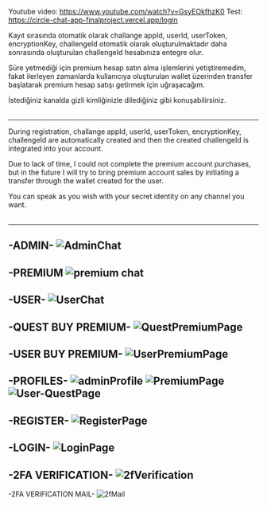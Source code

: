 Youtube video: https://www.youtube.com/watch?v=GsyEOkfhzK0
Test: https://circle-chat-app-finalproject.vercel.app/login

Kayıt sırasında otomatik olarak challange appId, userId, userToken, encryptionKey, challengeId otomatik olarak oluşturulmaktadır daha sonrasında oluşturulan challengeId hesabınıza entegre olur.<br>

Süre yetmediği için premium hesap satın alma işlemlerini yetiştiremedim, fakat ilerleyen zamanlarda kullanıcıya oluşturulan wallet üzerinden transfer başlatarak premium hesap satışı getirmek için uğraşacağım.


İstediğiniz kanalda gizli kimliğinizle dilediğiniz gibi konuşabilirsiniz.<br><br>

-----
During registration, challange appId, userId, userToken, encryptionKey, challengeId are automatically created and then the created challengeId is integrated into your account.<br>

Due to lack of time, I could not complete the premium account purchases, but in the future I will try to bring premium account sales by initiating a transfer through the wallet created for the user.

You can speak as you wish with your secret identity on any channel you want.<br><br>

-----
-ADMIN-
![AdminChat](https://github.com/user-attachments/assets/7e83c733-2270-4904-9c49-155038ec42c3)
-----
-PREMIUM
![premium chat](https://github.com/user-attachments/assets/98f95010-b682-4642-b509-32b1070d6ed2)
-----
-USER-
![UserChat](https://github.com/user-attachments/assets/8c4d50d5-4e84-49b3-b7a6-d07317bf7dc2)
-----
-QUEST BUY PREMIUM-
![QuestPremiumPage](https://github.com/user-attachments/assets/032da5a6-83d6-48c5-b437-ec9ebc4af26c)
-----
-USER BUY PREMIUM-
![UserPremiumPage](https://github.com/user-attachments/assets/dbee0a09-36bf-4995-b7d9-f0ebfc371603)
-----
-PROFILES-
![adminProfile](https://github.com/user-attachments/assets/aa52dca2-8e14-40c4-a735-46731e5d938b)
![PremiumPage](https://github.com/user-attachments/assets/c55c66d3-538d-44e4-bd82-10c024b88cd1)
![User-QuestPage](https://github.com/user-attachments/assets/bcc93f9a-c898-4e57-8b81-2db0c81e4014)
-----
-REGISTER-
![RegisterPage](https://github.com/user-attachments/assets/da5b93d5-f633-4f75-abc1-72cd8e1e5268)
-----
-LOGIN-
![LoginPage](https://github.com/user-attachments/assets/a9accd49-684b-4263-80c4-5a4f18add5b8)
-----
-2FA VERIFICATION-
![2fVerification](https://github.com/user-attachments/assets/cc62fca4-572d-4724-b13c-760282f44d56)
-----
-2FA VERIFICATION MAIL-
![2fMail](https://github.com/user-attachments/assets/79583c7a-67d7-455f-a6f6-38713d31120b)
